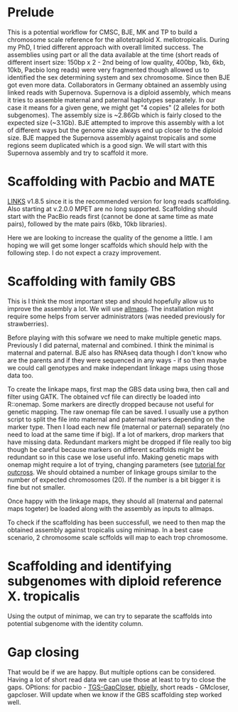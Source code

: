 # Prelude

This is a potential workflow for CMSC, BJE, MK and TP to build a chromosome scale reference for the allotetraploid X. mellotropicalis. During my PhD, I tried different approach with overall limited success. The assemblies using part or all the data available at the time (short reads of different insert size: 150bp x 2 - 2nd being of low quality, 400bp, 1kb, 6kb, 10kb, Pacbio long reads) were very fragmented though allowed us to identified the sex determining system and sex chromosome.
Since then BJE got even more data. Collaborators in Germany obtained an assembly using linked reads with Supernova. Supernova is a diploid assembly, which means it tries to assemble maternal and paternal haplotypes separately. In our case it means for a given gene, we might get "4 copies" (2 alleles for both subgenomes). The assembly size is ~2.86Gb which is fairly closed to the expected size (~3.1Gb). BJE attempted to improve this assembly with a lot of different ways but the genome size always end up closer to the diploid size. BJE mapped the Supernova assembly against tropicalis and some regions seem duplicated which is a good sign. We will start with this Supernova assembly and try to scaffold it more.

# Scaffolding with Pacbio and MATE

[LINKS](https://github.com/bcgsc/LINKS) v1.8.5 since it is the recommended version for long reads scaffolding. Also starting at v.2.0.0 MPET are no long supported.
Scaffolding should start with the PacBio reads first (cannot be done at same time as mate pairs), followed by the mate pairs (6kb, 10kb libraries).

Here we are looking to increase the quality of the genome a little. I am hoping we will get some longer scaffolds which should help with the following step. I do not expect a crazy improvement.

# Scaffolding with family GBS 

This is I think the most important step and should hopefully allow us to improve the assembly a lot. We will use [allmaps](https://github.com/tanghaibao/jcvi/wiki/ALLMAPS). The installation might require some helps from server administrators (was needed previously for strawberries).

Before playing with this sofware we need to make multiple genetic maps. Previously I did paternal, maternal and combined. I think the minimal is maternal and paternal. BJE also has RNAseq data though I don't know who are the parents and if they were sequenced in any ways - if so then maybe we could call genotypes and make independant linkage maps using those data too.

To create the linkape maps, first map the GBS data using bwa, then call and filter using GATK. The obtained vcf file can directly be loaded into R::onemap. Some markers are directly dropped because not useful for genetic mapping. The raw onemap file can be saved. I usually use a python script to split the file into maternal and paternal markers depending on the marker type. Then I load each new file (maternal or paternal) separately (no need to load at the same time if big). If a lot of markers, drop markers that have missing data. Redundant markers might be dropped if file really too big though be careful because markers on different scaffolds might be redundant so in this case we lose useful info. Making genetic maps with onemap might require a lot of trying, changing parameters (see [tutorial for outcross](https://statgen-esalq.github.io/tutorials/onemap/Outcrossing_Populations.html). We should obtained a number of linkage groups similar to the number of expected chromosomes (20). If the number is a bit bigger it is fine but not smaller.

Once happy with the linkage maps, they should all (maternal and paternal maps togeter) be loaded along with the assembly as inputs to allmaps.

To check if the scaffolding has been successfull, we need to then map the obtained assembly against tropicalis using minimap. In a best case scenario, 2 chromosome scale scffolds will map to each trop chromosome.

# Scaffolding and identifying subgenomes with diploid reference X. tropicalis

Using the output of minimap, we can try to separate the scaffolds into potential subgenome with the identity column.

# Gap closing

That would be if we are happy. But multiple options can be considered. Having a lot of short read data we can use those at least to try to close the gaps. OPtions: for pacbio - [TGS-GapCloser](https://github.com/BGI-Qingdao/TGS-GapCloser), [pbjelly](https://sourceforge.net/projects/pb-jelly/), short reads - GMcloser, gapcloser. Will update when we know if the GBS scaffolding step worked well.
